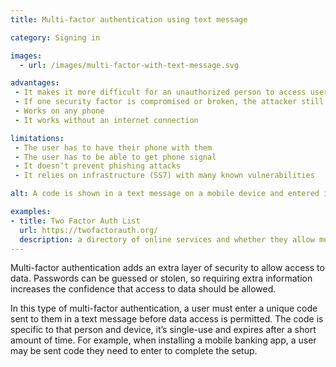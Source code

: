 ```yaml
---
title: Multi-factor authentication using text message

category: Signing in

images:
  - url: /images/multi-factor-with-text-message.svg

advantages:
 - It makes it more difficult for an unauthorized person to access user’s data or devices
 - If one security factor is compromised or broken, the attacker still has at least one more barrier to breach
 - Works on any phone
 - It works without an internet connection

limitations:
 - The user has to have their phone with them
 - The user has to be able to get phone signal
 - It doesn’t prevent phishing attacks
 - It relies on infrastructure (SS7) with many known vulnerabilities

alt: A code is shown in a text message on a mobile device and entered into a computer at the same time.

examples:
- title: Two Factor Auth List
  url: https://twofactorauth.org/
  description: a directory of online services and whether they allow multi-factor authentication
---
```


Multi-factor authentication adds an extra layer of security to allow access to data. Passwords can be guessed or stolen, so requiring extra information increases the confidence that access to data should be allowed.

In this type of multi-factor authentication, a user must enter a unique code sent to them in a text message before data access is permitted. The code is specific to that person and device, it’s single-use and expires after a short amount of time. For example, when installing a mobile banking app, a user may be sent code they need to enter to complete the setup.
